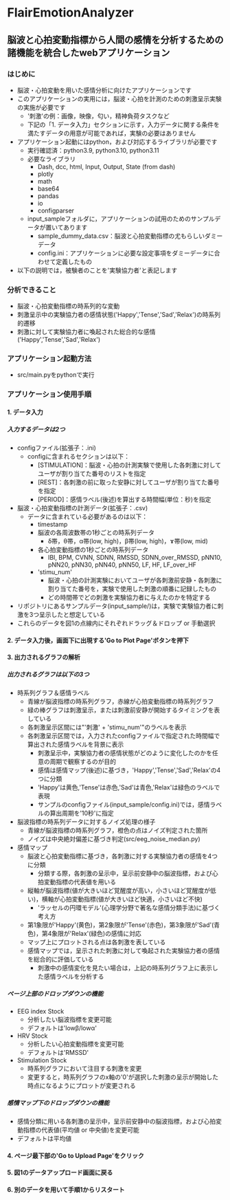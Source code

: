 # FlairEmotionAnalyzer

## 脳波と心拍変動指標から人間の感情を分析するための諸機能を統合したwebアプリケーション

### はじめに
- 脳波・心拍変動を用いた感情分析に向けたアプリケーションです
- このアプリケーションの実用には，脳波・心拍を計測のための刺激呈示実験の実施が必要です
  - '刺激'の例：画像，映像，匂い，精神負荷タスクなど
  - 下記の「1. データ入力」セクションに示す，入力データに関する条件を満たすデータの用意が可能であれば，実験の必要はありません
- アプリケーション起動にはpython，および対応するライブラリが必要です
  - 実行確認済：python3.9, python3.10, python3.11
  - 必要なライブラリ
    - Dash, dcc, html, Input, Output, State (from dash)
    - plotly
    - math
    - base64
    - pandas
    - io
    - configparser
  - input_sampleフォルダに，アプリケーションの試用のためのサンプルデータが置いてあります
    - sample_dummy_data.csv：脳波と心拍変動指標の尤もらしいダミーデータ
    - config.ini：アプリケーションに必要な設定事項をダミーデータに合わせて定義したもの
- 以下の説明では，被験者のことを'実験協力者'と表記します
### 分析できること
- 脳波・心拍変動指標の時系列的な変動
- 刺激呈示中の実験協力者の感情状態('Happy','Tense','Sad','Relax')の時系列的遷移
- 刺激に対して実験協力者に喚起された総合的な感情('Happy','Tense','Sad','Relax')
### アプリケーション起動方法
- src/main.pyをpythonで実行
### アプリケーション使用手順
#### 1. データ入力
##### 入力するデータは2つ
- configファイル(拡張子：.ini)
  - configに含まれるセクションは以下：
    - [STIMULATION]：脳波・心拍の計測実験で使用した各刺激に対してユーザが割り当てた番号のリストを指定
    - [REST]：各刺激の前に取った安静に対してユーザが割り当てた番号を指定
    - [PERIOD]：感情ラベル(後述)を算出する時間幅(単位：秒)を指定
- 脳波・心拍変動指標の計測データ(拡張子：.csv)
  - データに含まれている必要があるのは以下：
    - timestamp
    - 脳波の各周波数帯の1秒ごとの時系列データ
      - δ帯，θ帯，α帯(low, high)，β帯(low, high)，ɤ帯(low, mid)
    - 各心拍変動指標の1秒ごとの時系列データ
      - IBI, BPM, CVNN, SDNN, RMSSD, SDNN_over_RMSSD, pNN10, pNN20, pNN30, pNN40, pNN50, LF, HF, LF_over_HF
    - 'stimu_num'
      - 脳波・心拍の計測実験においてユーザが各刺激前安静・各刺激に割り当てた番号を，実験で使用した刺激の順番に記録したもの
      - どの時間帯でどの刺激を実験協力者に与えたのかを特定する
- リポジトリにあるサンプルデータ(input_sample/)は，実験で実験協力者に刺激を3つ呈示したと想定している
- これらのデータを図1の点線内にそれぞれドラッグ＆ドロップ or 手動選択
#### 2. データ入力後，画面下に出現する'Go to Plot Page'ボタンを押下
#### 3. 出力されるグラフの解析
##### 出力されるグラフは以下の3つ
- 時系列グラフ＆感情ラベル
  - 青線が脳波指標の時系列グラフ，赤線が心拍変動指標の時系列グラフ
  - 緑の棒グラフは刺激呈示，または刺激前安静が開始するタイミングを表している
  - 各刺激呈示区間には"'刺激' + 'stimu_num'"のラベルを表示
  - 各刺激呈示区間では，入力されたconfigファイルで指定された時間幅で算出された感情ラベルを背景に表示
    - 刺激呈示中，実験協力者の感情状態がどのように変化したのかを任意の周期で観察するのが目的
    - 感情は感情マップ(後述)に基づき，'Happy','Tense','Sad','Relax'の4つに分類
    - 'Happy'は黄色,'Tense'は赤色,'Sad'は青色,'Relax'は緑色のラベルで表現
    - サンプルのconfigファイル(input_sample/config.ini)では，感情ラベルの算出周期を'10秒'に指定
- 脳波指標の時系列データに対するノイズ処理の様子
  - 青線が脳波指標の時系列グラフ，橙色の点はノイズ判定された箇所
  - ノイズは中央絶対偏差に基づき判定(src/eeg_noise_median.py)
- 感情マップ
  - 脳波と心拍変動指標に基づき，各刺激に対する実験協力者の感情を4つに分類
    - 分類する際，各刺激の呈示中，呈示前安静中の脳波指標，および心拍変動指標の代表値を用いる
  - 縦軸が脳波指標(値が大きいほど覚醒度が高い，小さいほど覚醒度が低い)，横軸が心拍変動指標(値が大きいほど快適，小さいほど不快)
    - 'ラッセルの円環モデル'(心理学分野で著名な感情分類手法)に基づく考え方
  - 第1象限が'Happy'(黄色)，第2象限が'Tense'(赤色)，第3象限が'Sad'(青色)，第4象限が'Relax'(緑色)の感情に対応
  - マップ上にプロットされる点は各刺激を表している
  - 感情マップでは，呈示された刺激に対して喚起された実験協力者の感情を総合的に評価している
    - 刺激中の感情変化を見たい場合は，上記の時系列グラフ上に表示した感情ラベルを分析する
##### ページ上部のドロップダウンの機能
- EEG index Stock
  - 分析したい脳波指標を変更可能
  - デフォルトは'lowβ/lowα'
- HRV Stock
  - 分析したい心拍変動指標を変更可能
  - デフォルトは'RMSSD'
- Stimulation Stock
  - 時系列グラフにおいて注目する刺激を変更
  - 変更すると，時系列グラフのx軸の'0'が選択した刺激の呈示が開始した時点になるようにプロットが変更される
##### 感情マップ下のドロップダウンの機能
- 感情分類に用いる各刺激の呈示中，呈示前安静中の脳波指標，および心拍変動指標の代表値(平均値 or 中央値)を変更可能
- デフォルトは平均値
#### 4. ページ最下部の'Go to Upload Page'をクリック
#### 5. 図1のデータアップロード画面に戻る
#### 6. 別のデータを用いて手順1からリスタート